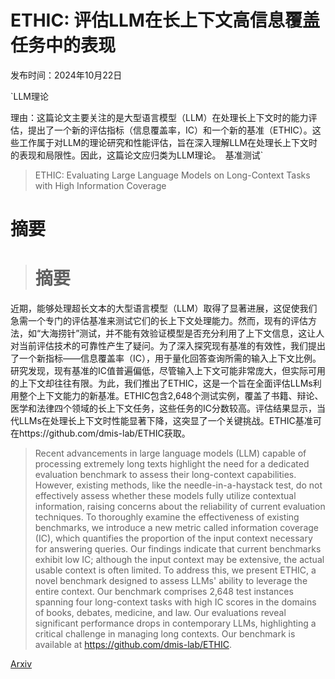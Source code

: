 # ETHIC: 评估LLM在长上下文高信息覆盖任务中的表现

发布时间：2024年10月22日

`LLM理论

理由：这篇论文主要关注的是大型语言模型（LLM）在处理长上下文时的能力评估，提出了一个新的评估指标（信息覆盖率，IC）和一个新的基准（ETHIC）。这些工作属于对LLM的理论研究和性能评估，旨在深入理解LLM在处理长上下文时的表现和局限性。因此，这篇论文应归类为LLM理论。` `基准测试`

> ETHIC: Evaluating Large Language Models on Long-Context Tasks with High Information Coverage

# 摘要

> # 摘要
近期，能够处理超长文本的大型语言模型（LLM）取得了显著进展，这促使我们急需一个专门的评估基准来测试它们的长上下文处理能力。然而，现有的评估方法，如“大海捞针”测试，并不能有效验证模型是否充分利用了上下文信息，这让人对当前评估技术的可靠性产生了疑问。为了深入探究现有基准的有效性，我们提出了一个新指标——信息覆盖率（IC），用于量化回答查询所需的输入上下文比例。研究发现，现有基准的IC值普遍偏低，尽管输入上下文可能非常庞大，但实际可用的上下文却往往有限。为此，我们推出了ETHIC，这是一个旨在全面评估LLMs利用整个上下文能力的新基准。ETHIC包含2,648个测试实例，覆盖了书籍、辩论、医学和法律四个领域的长上下文任务，这些任务的IC分数较高。评估结果显示，当代LLMs在处理长上下文时性能显著下降，这突显了一个关键挑战。ETHIC基准可在https://github.com/dmis-lab/ETHIC获取。

> Recent advancements in large language models (LLM) capable of processing extremely long texts highlight the need for a dedicated evaluation benchmark to assess their long-context capabilities. However, existing methods, like the needle-in-a-haystack test, do not effectively assess whether these models fully utilize contextual information, raising concerns about the reliability of current evaluation techniques. To thoroughly examine the effectiveness of existing benchmarks, we introduce a new metric called information coverage (IC), which quantifies the proportion of the input context necessary for answering queries. Our findings indicate that current benchmarks exhibit low IC; although the input context may be extensive, the actual usable context is often limited. To address this, we present ETHIC, a novel benchmark designed to assess LLMs' ability to leverage the entire context. Our benchmark comprises 2,648 test instances spanning four long-context tasks with high IC scores in the domains of books, debates, medicine, and law. Our evaluations reveal significant performance drops in contemporary LLMs, highlighting a critical challenge in managing long contexts. Our benchmark is available at https://github.com/dmis-lab/ETHIC.

[Arxiv](https://arxiv.org/abs/2410.16848)